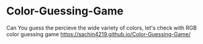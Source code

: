 # Color-Guessing-Game
Can You guess the percieve the wide variety of colors, let's check with RGB color guessing game https://sachin4219.github.io/Color-Guessing-Game/ 
